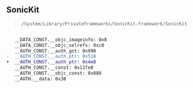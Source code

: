 ## SonicKit

> `/System/Library/PrivateFrameworks/SonicKit.framework/SonicKit`

```diff

   __DATA_CONST.__objc_imageinfo: 0x8
   __DATA_CONST.__objc_selrefs: 0xc0
   __AUTH_CONST.__auth_got: 0x998
-  __AUTH_CONST.__auth_ptr: 0x518
+  __AUTH_CONST.__auth_ptr: 0x4e8
   __AUTH_CONST.__const: 0x11fe0
   __AUTH_CONST.__objc_const: 0x888
   __AUTH.__data: 0x38

```
